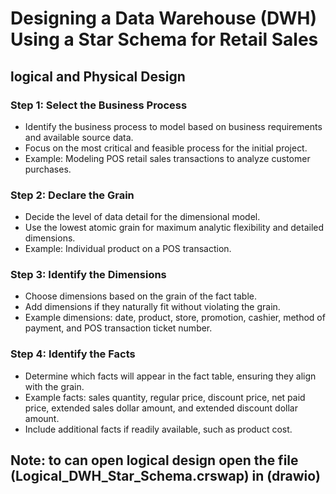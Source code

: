 # Designing a Data Warehouse (DWH) Using a Star Schema for Retail Sales
## logical and Physical Design

### Step 1: Select the Business Process
- Identify the business process to model based on business requirements and available source data.
- Focus on the most critical and feasible process for the initial project.
- Example: Modeling POS retail sales transactions to analyze customer purchases.

### Step 2: Declare the Grain
- Decide the level of data detail for the dimensional model.
- Use the lowest atomic grain for maximum analytic flexibility and detailed dimensions.
- Example: Individual product on a POS transaction.

### Step 3: Identify the Dimensions
- Choose dimensions based on the grain of the fact table.
- Add dimensions if they naturally fit without violating the grain.
- Example dimensions: date, product, store, promotion, cashier, method of payment, and POS transaction ticket number.

### Step 4: Identify the Facts
- Determine which facts will appear in the fact table, ensuring they align with the grain.
- Example facts: sales quantity, regular price, discount price, net paid price, extended sales dollar amount, and extended discount dollar amount.
- Include additional facts if readily available, such as product cost.

## Note: to can open logical design open the file (Logical_DWH_Star_Schema.crswap) in (drawio)

